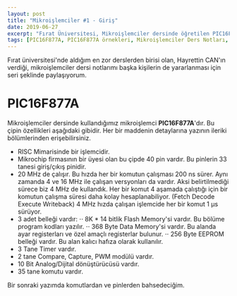 ```yaml
---
layout: post
title: "Mikroişlemciler #1 - Giriş"
date: 2019-06-27
excerpt: "Fırat Üniversitesi, Mikroişlemciler dersinde öğretilen PIC16F877A mikroişlemcisinin iç yapısı ve nasıl kodlanacağı hakkındaki notlarımın internet ortamına geçirilmiş halidir."
tags: [PIC16F877A, PIC16F877A örnekleri, Mikroişlemciler Ders Notları, Hayrettin Can Ders Notları, Fırat Üniversitesi, Mikroişlemciler]
---
```


Fırat üniversitesi'nde aldığım en zor derslerden birisi olan, Hayrettin CAN'ın verdiği, mikroişlemciler dersi notlarımı başka kişilerin de yararlanması için seri şeklinde paylaşıyorum.

# PIC16F877A

Mikroişlemciler dersinde kullandığımız mikroişlemci **PIC16F877A**'dır. Bu çipin özellikleri aşağıdaki gibidir. Her bir maddenin detaylarına yazının ileriki bölümlerinden erişebilirsiniz.
- RISC Mimarisinde bir işlemcidir.
- Mikrochip firmasının bir üyesi olan bu çipde 40 pin vardır. Bu pinlerin 33 tanesi giriş/çıkış pinidir. 
- 20 MHz de çalışır. Bu hızda her bir komutun çalışması 200 ns sürer. Aynı zamanda 4 ve 16 MHz ile çalışan versyonları da vardır. Aksi belirtilmediği sürece biz 4 MHz de kullandık. Her bir komut 4 aşamada çalıştığı için  bir komutun çalışma süresi daha kolay hesaplanabiliyor. (Fetch Decode Execute Writeback) 4 MHz hızda çalışan işlemcide her bir komut 1 µs sürüyor. 
- 3 adet belleği vardır:
⋅⋅ 8K * 14 bitlik Flash Memory'si vardır. Bu bölüme program kodları yazılır.
⋅⋅ 368 Byte Data Memory'si vardır. Bu alanda ayar registerları ve özel amaçlı registerlar bulunur. 
⋅⋅ 256 Byte EEPROM belleği vardır. Bu alan kalıcı hafıza olarak kullanılır.
- 3 Tane Timer vardır.
- 2 tane Compare, Capture, PWM modülü vardır.
- 10 Bit Analog/Dijital dönüştürücüsü vardır.
- 35 tane komutu vardır.

Bir sonraki yazımda komutlardan ve pinlerden bahsedeciğim.
